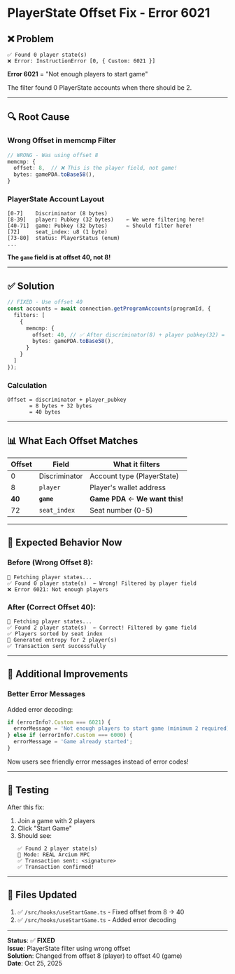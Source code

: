# PlayerState Offset Fix - Error 6021

## ❌ Problem

```
✅ Found 0 player state(s)
❌ Error: InstructionError [0, { Custom: 6021 }]
```

**Error 6021** = "Not enough players to start game"

The filter found 0 PlayerState accounts when there should be 2.

---

## 🔍 Root Cause

### Wrong Offset in memcmp Filter

```typescript
// WRONG - Was using offset 8
memcmp: {
  offset: 8,  // ❌ This is the player field, not game!
  bytes: gamePDA.toBase58(),
}
```

### PlayerState Account Layout

```
[0-7]    Discriminator (8 bytes)
[8-39]   player: Pubkey (32 bytes)    ← We were filtering here!
[40-71]  game: Pubkey (32 bytes)      ← Should filter here!
[72]     seat_index: u8 (1 byte)
[73-80]  status: PlayerStatus (enum)
...
```

**The `game` field is at offset 40, not 8!**

---

## ✅ Solution

```typescript
// FIXED - Use offset 40
const accounts = await connection.getProgramAccounts(programId, {
  filters: [
    {
      memcmp: {
        offset: 40, // ✅ After discriminator(8) + player pubkey(32) = 40
        bytes: gamePDA.toBase58(),
      }
    }
  ]
});
```

### Calculation
```
Offset = discriminator + player_pubkey
       = 8 bytes + 32 bytes
       = 40 bytes
```

---

## 📊 What Each Offset Matches

| Offset | Field | What it filters |
|--------|-------|-----------------|
| 0 | Discriminator | Account type (PlayerState) |
| 8 | `player` | Player's wallet address |
| **40** | **`game`** | **Game PDA** ← **We want this!** |
| 72 | `seat_index` | Seat number (0-5) |

---

## 🎯 Expected Behavior Now

### Before (Wrong Offset 8):
```
👥 Fetching player states...
✅ Found 0 player state(s)  ← Wrong! Filtered by player field
❌ Error 6021: Not enough players
```

### After (Correct Offset 40):
```
👥 Fetching player states...
✅ Found 2 player state(s)  ← Correct! Filtered by game field
✅ Players sorted by seat index
🎲 Generated entropy for 2 player(s)
✅ Transaction sent successfully
```

---

## 🔧 Additional Improvements

### Better Error Messages

Added error decoding:
```typescript
if (errorInfo?.Custom === 6021) {
  errorMessage = 'Not enough players to start game (minimum 2 required)';
} else if (errorInfo?.Custom === 6000) {
  errorMessage = 'Game already started';
}
```

Now users see friendly error messages instead of error codes!

---

## 🧪 Testing

After this fix:
1. Join a game with 2 players
2. Click "Start Game"
3. Should see:
   ```
   ✅ Found 2 player state(s)
   🔐 Mode: REAL Arcium MPC
   ✅ Transaction sent: <signature>
   ✅ Transaction confirmed!
   ```

---

## 📝 Files Updated

1. ✅ `/src/hooks/useStartGame.ts` - Fixed offset from 8 → 40
2. ✅ `/src/hooks/useStartGame.ts` - Added error decoding

---

**Status**: ✅ **FIXED**  
**Issue**: PlayerState filter using wrong offset  
**Solution**: Changed from offset 8 (player) to offset 40 (game)  
**Date**: Oct 25, 2025
